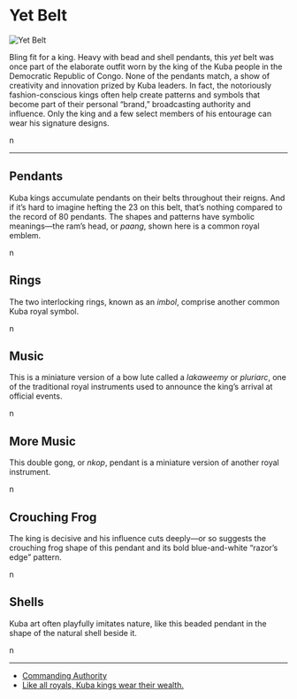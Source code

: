 # Yet Belt
![Yet Belt](http://api.artsmia.org/images/3778/medium.jpg)

<p>Bling fit for a king. Heavy with bead and shell pendants, this <i>yet</i> belt was once part of the elaborate outfit worn by the king of the Kuba people in the Democratic Republic of Congo. None of the pendants match, a show of creativity and innovation prized by Kuba leaders. In fact, the notoriously fashion-conscious kings often help create patterns and symbols that become part of their personal “brand,” broadcasting authority and influence. Only the king and a few select members of his entourage can wear his signature designs.</p>n

---

## Pendants
<p>Kuba kings accumulate pendants on their belts throughout their reigns. And if it’s hard to imagine hefting the 23 on this belt, that’s nothing compared to the record of 80 pendants. The shapes and patterns have symbolic meanings—the ram’s head, or<i> paang</i>, shown here is a common royal emblem.</p>n

## Rings
<p>The two interlocking rings, known as an <i>imbol</i>, comprise another common Kuba royal symbol.</p>n

## Music
<p>This is a miniature version of a bow lute called a <i>lakaweemy</i> or <i>pluriarc</i>, one of the traditional royal instruments used to announce the king’s arrival at official events.</p>n

## More Music
<p>This double gong, or<i> nkop</i>, pendant is a miniature version of another royal instrument.</p>n

## Crouching Frog
<p>The king is decisive and his influence cuts deeply—or so suggests the crouching frog shape of this pendant and its bold blue-and-white “razor’s edge” pattern.</p>n

## Shells
<p>Kuba art often playfully imitates nature, like this beaded pendant in the shape of the natural shell beside it.</p>n

---

* [Commanding Authority](http://artsmia.github.io/griot/#/stories/386)
* [Like all royals, Kuba kings wear their wealth.](http://artsmia.github.io/griot/#/stories/304)
